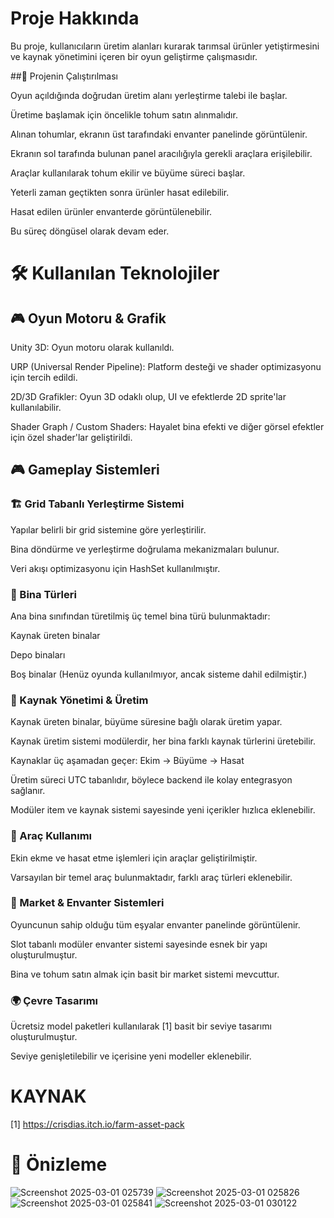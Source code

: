# Proje Hakkında

Bu proje, kullanıcıların üretim alanları kurarak tarımsal ürünler yetiştirmesini ve kaynak yönetimini içeren bir oyun geliştirme çalışmasıdır.

##🚀 Projenin Çalıştırılması

Oyun açıldığında doğrudan üretim alanı yerleştirme talebi ile başlar.

Üretime başlamak için öncelikle tohum satın alınmalıdır.

Alınan tohumlar, ekranın üst tarafındaki envanter panelinde görüntülenir.

Ekranın sol tarafında bulunan panel aracılığıyla gerekli araçlara erişilebilir.

Araçlar kullanılarak tohum ekilir ve büyüme süreci başlar.

Yeterli zaman geçtikten sonra ürünler hasat edilebilir.

Hasat edilen ürünler envanterde görüntülenebilir.

Bu süreç döngüsel olarak devam eder.

# 🛠 Kullanılan Teknolojiler

## 🎮 Oyun Motoru & Grafik

Unity 3D: Oyun motoru olarak kullanıldı.

URP (Universal Render Pipeline): Platform desteği ve shader optimizasyonu için tercih edildi.

2D/3D Grafikler: Oyun 3D odaklı olup, UI ve efektlerde 2D sprite'lar kullanılabilir.

Shader Graph / Custom Shaders: Hayalet bina efekti ve diğer görsel efektler için özel shader'lar geliştirildi.

## 🎮 Gameplay Sistemleri

### 🏗️ Grid Tabanlı Yerleştirme Sistemi

Yapılar belirli bir grid sistemine göre yerleştirilir.

Bina döndürme ve yerleştirme doğrulama mekanizmaları bulunur.

Veri akışı optimizasyonu için HashSet kullanılmıştır.

### 🏢 Bina Türleri

Ana bina sınıfından türetilmiş üç temel bina türü bulunmaktadır:

Kaynak üreten binalar

Depo binaları

Boş binalar (Henüz oyunda kullanılmıyor, ancak sisteme dahil edilmiştir.)

### 🌾 Kaynak Yönetimi & Üretim

Kaynak üreten binalar, büyüme süresine bağlı olarak üretim yapar.

Kaynak üretim sistemi modülerdir, her bina farklı kaynak türlerini üretebilir.

Kaynaklar üç aşamadan geçer: Ekim → Büyüme → Hasat

Üretim süreci UTC tabanlıdır, böylece backend ile kolay entegrasyon sağlanır.

Modüler item ve kaynak sistemi sayesinde yeni içerikler hızlıca eklenebilir.

### 🚜 Araç Kullanımı

Ekin ekme ve hasat etme işlemleri için araçlar geliştirilmiştir.

Varsayılan bir temel araç bulunmaktadır, farklı araç türleri eklenebilir.

### 🛒 Market & Envanter Sistemleri

Oyuncunun sahip olduğu tüm eşyalar envanter panelinde görüntülenir.

Slot tabanlı modüler envanter sistemi sayesinde esnek bir yapı oluşturulmuştur.

Bina ve tohum satın almak için basit bir market sistemi mevcuttur.

### 🌍 Çevre Tasarımı

Ücretsiz model paketleri kullanılarak [1] basit bir seviye tasarımı oluşturulmuştur.

Seviye genişletilebilir ve içerisine yeni modeller eklenebilir.

# KAYNAK
[1] https://crisdias.itch.io/farm-asset-pack

# 📸 Önizleme

![Screenshot 2025-03-01 025739](https://github.com/user-attachments/assets/bd7ed43b-03c3-4dd8-bd21-d30b99ff5c23)
![Screenshot 2025-03-01 025826](https://github.com/user-attachments/assets/b9fa5ccd-562a-4c35-98d4-292699d90943)
![Screenshot 2025-03-01 025841](https://github.com/user-attachments/assets/98bf1eec-a48c-475a-8e83-c73a6168d561)
![Screenshot 2025-03-01 030122](https://github.com/user-attachments/assets/3a648c76-d4f7-4ac8-9573-cb5823ee53d2)

